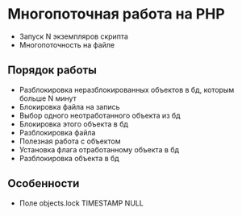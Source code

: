 # Многопоточная работа на PHP

- Запуск N экземпляров скрипта
- Многопоточность на файле

## Порядок работы

- Разблокировка неразблокированных объектов в бд, которым больше N минут
- Блокировка файла на запись
- Выбор одного неотработанного объекта из бд
- Блокировка этого объекта в бд
- Разблокировка файла
- Полезная работа с объектом
- Установка флага отработанному объекта в бд
- Разблокировка объекта в бд

## Особенности

- Поле objects.lock TIMESTAMP NULL